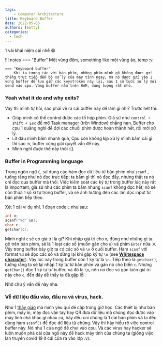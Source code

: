 ```yaml
---
tags:
    - Computer Architecture 
title: Keyboard Buffer
date: 2022-05-05
authors: [betty]
categories:
  - tech
--- 
```


1 vài khái niệm cái nhể :grin:
<!-- more -->

!!! notes
    === "Buffer"
        Một vùng đệm, something like một vùng ảo, temp :v. 

    === "Keyboard buffer"
        Khi ta tương tác với bàn phím, những phím mình gõ không được gửi thẳng trực tiếp đến bộ xử lý của máy tính ngay, mà nó được gửi vào 1 vùng buffer để lưu giữ các keystrokes này lại, sau 1 số bước xử lý mới send vào cpu. Vùng buffer nằm trên RAM, dung lượng rất nhỏ.


### Yeah what it do and why exits?

Vậy thì mình tự hỏi, sao phải vẽ ra cái buffer này để làm gì nhỉ? Trước hết thì:

+ Giúp mình có thể control được các tổ hợp phím. Giả sử như `control + shift + Esc` để mở Task manager (trên Window) chẳng hạn. Buffer cho cpu 1 quãng nghỉ để đợi các chuỗi phím được hoàn thành hết, rồi mới xử lý. 
+ Lỡ đâu mình bấm nhanh quá, Cpu còn không kịp xử lý mình bấm cái gì thì sao :v, buffer cũng giải quyết vấn đề này. 
+ Mình nghĩ được thế này thôi :((.

### Buffer in Programming language

Trong ngôn ngữ `C`, sử dụng các hàm đọc dữ liệu từ bàn phím như `scanf` , tưởng rằng như nó đọc trực tiếp: ta bấm gì thì nó đọc đấy, nhưng thật ra nó chỉ đọc qua buffer mà thôi.
Việc kiểm soát các ký tự trong buffer lúc này rất là important, giả sử như các phím ta bấm nhưng `scanf` không đọc hết, nó sẽ còn thừa 1 số kí tự trong buffer, và sẽ ảnh hưởng đến các lần đọc input từ bàn phím tiếp theo.

Xét 1 cái ví dụ nhỉ. 1 đoạn code `C` như sau:

```c++
int n;
scanf("%d" &n);
char c;
getchar(c);
```

Mình nghĩ `c` sẽ có giá trị là gì?
Khi nhập giá trị cho `n`, đúng như những gì ta gõ trên bàn phím, sẽ là 1 loạt các số (muốn gán cho `n`) và phím `Enter` nữa :v. Vậy trong buffer bây giờ ta có các số và `\n` ở cuối buffer. Hàm `scanf` với format `%d` sẽ đọc các số và dừng lại khi gặp ký tự `\n` (see [**Whitespace character**](https://www.cplusplus.com/reference/cstdio/scanf/)). Vậy lúc này trong buffer còn 1 ký tự là `\n`. Tiếp theo là `getchar()`, tưởng rằng ta sẽ lại nhập 1 ký tự từ bàn phím và gán nó cho biến `c`. Nhưng `getChar()` đọc 1 ký tự từ buffer, và đó là `\n`, nên nó đọc và gán luôn giá trị này cho `c`, đến đây dễ thấy ta đã gặp lỗi. 

Nhớ chú ý vấn đề này nha.

### Vễ dữ liệu đầu vào, đầu ra và virus, hack.

Như 1 [thầy giáo](https://soict.hust.edu.vn/ths-nguyen-duc-tien.html) mà mình yêu quí đề cập trong giờ học. Các thiết bị như bàn phím, máy in, máy đọc vân tay hay QR đưa dữ liệu mà chúng đọc được vào máy tính chả khác gì nhau cả, hãy đều coi chúng là 1 cái bàn phím và ta đều dùng hàm `scanf()` để đọc dữ liệu từ chúng. 
Vậy thì hãy hiểu rõ việc control buffer này. Nó như 1 cửa ngõ để chui vào cpu. Và các virus hay hacker sẽ luôn muốn phá cái cửa ngõ này để hack máy tính của chúng ta (giống việc lan truyền covid 19 ở cái cửa ra vào lớp :v).